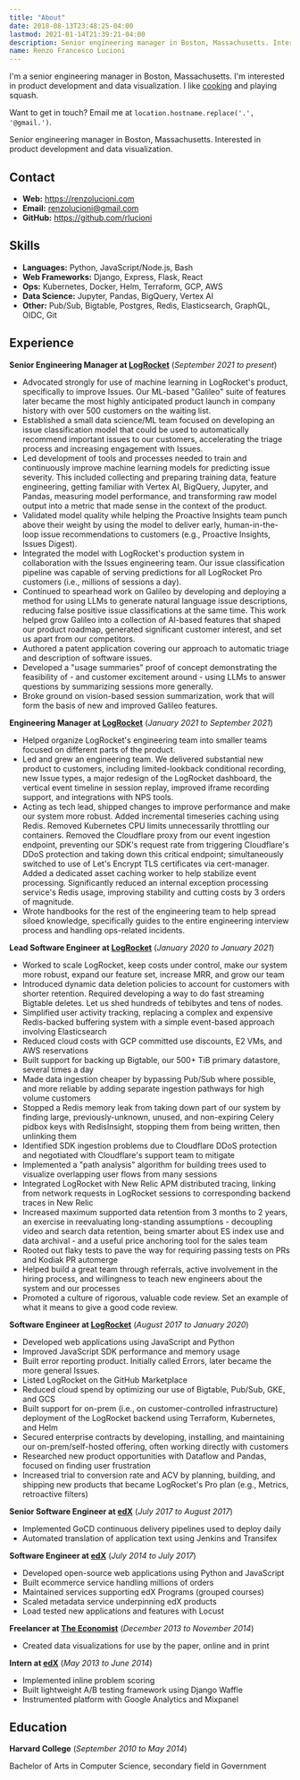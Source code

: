 ```yaml
---
title: "About"
date: 2018-08-13T23:48:25-04:00
lastmod: 2021-01-14T21:39:21-04:00
description: Senior engineering manager in Boston, Massachusetts. Interested in product development and data visualization.
name: Renzo Francesco Lucioni
---
```


<p class="noprint">
  I'm a senior engineering manager in Boston, Massachusetts. I'm interested in product development and data visualization. I like <a href="https://github.com/rlucioni/recipes">cooking</a> and playing squash.
</p>

<p class="noprint">
  Want to get in touch? Email me at <code>location.hostname.replace('.', '@gmail.')</code>.
</p>

<p class="print">
  Senior engineering manager in Boston, Massachusetts. Interested in product development and data visualization.
</p>

## Contact

- **Web:** https://renzolucioni.com
- **Email:** renzolucioni@gmail.com
- **GitHub:** https://github.com/rlucioni

## Skills

- **Languages:** Python, JavaScript/Node.js, Bash
- **Web Frameworks:** Django, Express, Flask, React
- **Ops:** Kubernetes, Docker, Helm, Terraform, GCP, AWS
- **Data Science:** Jupyter, Pandas, BigQuery, Vertex AI
- **Other:** Pub/Sub, Bigtable, Postgres, Redis, Elasticsearch, GraphQL, OIDC, Git

## Experience

**Senior Engineering Manager at [LogRocket](https://logrocket.com/)** (_September 2021 to present_)

- Advocated strongly for use of machine learning in LogRocket's product, specifically to improve Issues. Our ML-based "Galileo" suite of features later became the most highly anticipated product launch in company history with over 500 customers on the waiting list.
- Established a small data science/ML team focused on developing an issue classification model that could be used to automatically recommend important issues to our customers, accelerating the triage process and increasing engagement with Issues.
- Led development of tools and processes needed to train and continuously improve machine learning models for predicting issue severity. This included collecting and preparing training data, feature engineering, getting familiar with Vertex AI, BigQuery, Jupyter, and Pandas, measuring model performance, and transforming raw model output into a metric that made sense in the context of the product.
- Validated model quality while helping the Proactive Insights team punch above their weight by using the model to deliver early, human-in-the-loop issue recommendations to customers (e.g., Proactive Insights, Issues Digest).
- Integrated the model with LogRocket's production system in collaboration with the Issues engineering team. Our issue classification pipeline was capable of serving predictions for all LogRocket Pro customers (i.e., millions of sessions a day).
- Continued to spearhead work on Galileo by developing and deploying a method for using LLMs to generate natural language issue descriptions, reducing false positive issue classifications at the same time. This work helped grow Galileo into a collection of AI-based features that shaped our product roadmap, generated significant customer interest, and set us apart from our competitors.
- Authored a patent application covering our approach to automatic triage and description of software issues.
- Developed a "usage summaries" proof of concept demonstrating the feasibility of - and customer excitement around - using LLMs to answer questions by summarizing sessions more generally.
- Broke ground on vision-based session summarization, work that will form the basis of new and improved Galileo features.

**Engineering Manager at [LogRocket](https://logrocket.com/)** (_January 2021 to September 2021_)

- Helped organize LogRocket's engineering team into smaller teams focused on different parts of the product.
- Led and grew an engineering team. We delivered substantial new product to customers, including limited-lookback conditional recording, new Issue types, a major redesign of the LogRocket dashboard, the vertical event timeline in session replay, improved iframe recording support, and integrations with NPS tools.
- Acting as tech lead, shipped changes to improve performance and make our system more robust. Added incremental timeseries caching using Redis. Removed Kubernetes CPU limits unnecessarily throttling our containers. Removed the Cloudflare proxy from our event ingestion endpoint, preventing our SDK's request rate from triggering Cloudflare's DDoS protection and taking down this critical endpoint; simultaneously switched to use of Let's Encrypt TLS certificates via cert-manager. Added a dedicated asset caching worker to help stabilize event processing. Significantly reduced an internal exception processing service's Redis usage, improving stability and cutting costs by 3 orders of magnitude.
- Wrote handbooks for the rest of the engineering team to help spread siloed knowledge, specifically guides to the entire engineering interview process and handling ops-related incidents.

**Lead Software Engineer at [LogRocket](https://logrocket.com/)** (_January 2020 to January 2021_)

- Worked to scale LogRocket, keep costs under control, make our system more robust, expand our feature set, increase MRR, and grow our team
- Introduced dynamic data deletion policies to account for customers with shorter retention. Required developing a way to do fast streaming Bigtable deletes. Let us shed hundreds of tebibytes and tens of nodes.
- Simplified user activity tracking, replacing a complex and expensive Redis-backed buffering system with a simple event-based approach involving Elasticsearch
- Reduced cloud costs with GCP committed use discounts, E2 VMs, and AWS reservations
- Built support for backing up Bigtable, our 500+ TiB primary datastore, several times a day
- Made data ingestion cheaper by bypassing Pub/Sub where possible, and more reliable by adding separate ingestion pathways for high volume customers
- Stopped a Redis memory leak from taking down part of our system by finding large, previously-unknown, unused, and non-expiring Celery pidbox keys with RedisInsight, stopping them from being written, then unlinking them
- Identified SDK ingestion problems due to Cloudflare DDoS protection and negotiated with Cloudflare's support team to mitigate
- Implemented a "path analysis" algorithm for building trees used to visualize overlapping user flows from many sessions
- Integrated LogRocket with New Relic APM distributed tracing, linking from network requests in LogRocket sessions to corresponding backend traces in New Relic
- Increased maximum supported data retention from 3 months to 2 years, an exercise in reevaluating long-standing assumptions - decoupling video and search data retention, being smarter about ES index use and data archival - and a useful price anchoring tool for the sales team
- Rooted out flaky tests to pave the way for requiring passing tests on PRs and Kodiak PR automerge
- Helped build a great team through referrals, active involvement in the hiring process, and willingness to teach new engineers about the system and our processes
- Promoted a culture of rigorous, valuable code review. Set an example of what it means to give a good code review.

**Software Engineer at [LogRocket](https://logrocket.com/)** (_August 2017 to January 2020_)

- Developed web applications using JavaScript and Python
- Improved JavaScript SDK performance and memory usage
- Built error reporting product. Initially called Errors, later became the more general Issues.
- Listed LogRocket on the GitHub Marketplace
- Reduced cloud spend by optimizing our use of Bigtable, Pub/Sub, GKE, and GCS
- Built support for on-prem (i.e., on customer-controlled infrastructure) deployment of the LogRocket backend using Terraform, Kubernetes, and Helm
- Secured enterprise contracts by developing, installing, and maintaining our on-prem/self-hosted offering, often working directly with customers
- Researched new product opportunities with Dataflow and Pandas, focused on finding user frustration
- Increased trial to conversion rate and ACV by planning, building, and shipping new products that became LogRocket's Pro plan (e.g., Metrics, retroactive filters)

**Senior Software Engineer at [edX](https://www.edx.org/)** (_July 2017 to August 2017_)

- Implemented GoCD continuous delivery pipelines used to deploy daily
- Automated translation of application text using Jenkins and Transifex

**Software Engineer at [edX](https://www.edx.org/)** (_July 2014 to July 2017_)

- Developed open-source web applications using Python and JavaScript
- Built ecommerce service handling millions of orders
- Maintained services supporting edX Programs (grouped courses)
- Scaled metadata service underpinning edX products
- Load tested new applications and features with Locust

**Freelancer at [The Economist](https://www.economist.com/)** (_December 2013 to November 2014_)

- Created data visualizations for use by the paper, online and in print

**Intern at [edX](https://www.edx.org/)** (_May 2013 to June 2014_)

- Implemented inline problem scoring
- Built lightweight A/B testing framework using Django Waffle
- Instrumented platform with Google Analytics and Mixpanel

## Education

**Harvard College** (_September 2010 to May 2014_)

Bachelor of Arts in Computer Science, secondary field in Government
